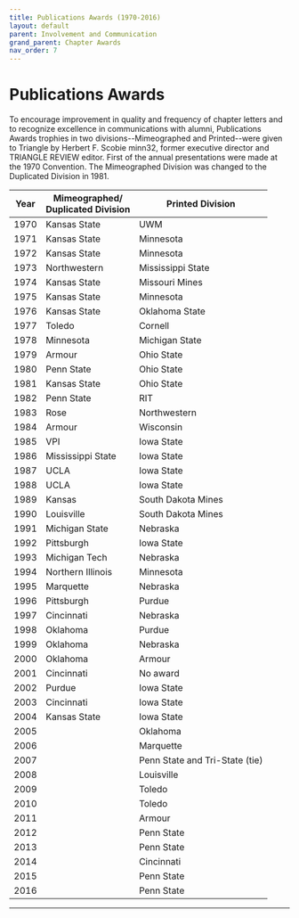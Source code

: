 ```yaml
---
title: Publications Awards (1970-2016)
layout: default
parent: Involvement and Communication
grand_parent: Chapter Awards
nav_order: 7
---
```

# Publications Awards

To encourage improvement in quality and frequency of chapter letters and
to recognize excellence in communications with alumni, Publications Awards
trophies in two divisions--Mimeographed and Printed--were given to
Triangle by Herbert F.  Scobie minn32, former executive director and
TRIANGLE REVIEW editor.  First of the annual presentations were made at
the 1970 Convention.  The Mimeographed Division was changed to the
Duplicated Division in 1981.

|Year|Mimeographed/<br>Duplicated Division|Printed Division|
|---|---|---|
|1970|Kansas State|UWM|
|1971|Kansas State|Minnesota|
|1972|Kansas State|Minnesota|
|1973|Northwestern|Mississippi State|
|1974|Kansas State|Missouri Mines|
|1975|Kansas State|Minnesota|
|1976|Kansas State|Oklahoma State|
|1977|Toledo|Cornell|
|1978|Minnesota|Michigan State|
|1979|Armour|Ohio State|
|1980|Penn State|Ohio State|
|1981|Kansas State|Ohio State|
|1982|Penn State|RIT|
|1983|Rose|Northwestern|
|1984|Armour|Wisconsin|
|1985|VPI|Iowa State|
|1986|Mississippi State|Iowa State|
|1987|UCLA|Iowa State|
|1988|UCLA|Iowa State|
|1989|Kansas|South Dakota Mines|
|1990|Louisville|South Dakota Mines|
|1991|Michigan State|Nebraska|
|1992|Pittsburgh|Iowa State|
|1993|Michigan Tech|Nebraska|
|1994|Northern Illinois|Minnesota|
|1995|Marquette|Nebraska|
|1996|Pittsburgh|Purdue|
|1997|Cincinnati|Nebraska|
|1998|Oklahoma|Purdue|
|1999|Oklahoma|Nebraska|
|2000|Oklahoma|Armour|
|2001|Cincinnati|No award|
|2002|Purdue|Iowa State|
|2003|Cincinnati|Iowa State|
|2004|Kansas State|Iowa State|
|2005||Oklahoma|
|2006||Marquette|
|2007||Penn State and Tri-State (tie)|
|2008||Louisville|
|2009||Toledo|
|2010||Toledo|
|2011||Armour|
|2012||Penn State|
|2013||Penn State|
|2014||Cincinnati|
|2015||Penn State|
|2016||Penn State|

----